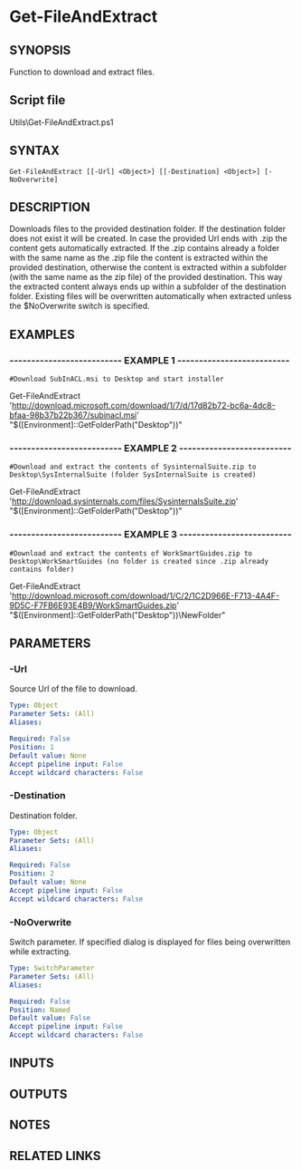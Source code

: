# Get-FileAndExtract

## SYNOPSIS
Function to download and extract files.

## Script file
Utils\Get-FileAndExtract.ps1

## SYNTAX

```
Get-FileAndExtract [[-Url] <Object>] [[-Destination] <Object>] [-NoOverwrite]
```

## DESCRIPTION
Downloads files to the provided destination folder. 
      If the destination folder does not exist it will be created. 
      In case the provided Url ends with .zip the content gets automatically extracted.
      If the .zip contains already a folder with the same name as the .zip file the content is extracted within
      the provided destination, otherwise the content is extracted within a subfolder (with the same name as the
      zip file) of the provided destination. 
      This way the extracted content always ends up within a subfolder of the destination folder.
      Existing files will be overwritten automatically when extracted unless the $NoOverwrite switch is specified.

## EXAMPLES

### -------------------------- EXAMPLE 1 --------------------------
```
#Download SubInACL.msi to Desktop and start installer
```

Get-FileAndExtract 'http://download.microsoft.com/download/1/7/d/17d82b72-bc6a-4dc8-bfaa-98b37b22b367/subinacl.msi' "$(\[Environment\]::GetFolderPath("Desktop"))"

### -------------------------- EXAMPLE 2 --------------------------
```
#Download and extract the contents of SysinternalSuite.zip to Desktop\SysInternalSuite (folder SysInternalSuite is created)
```

Get-FileAndExtract 'http://download.sysinternals.com/files/SysinternalsSuite.zip' "$(\[Environment\]::GetFolderPath("Desktop"))"

### -------------------------- EXAMPLE 3 --------------------------
```
#Download and extract the contents of WorkSmartGuides.zip to Desktop\WorkSmartGuides (no folder is created since .zip already contains folder)
```

Get-FileAndExtract 'http://download.microsoft.com/download/1/C/2/1C2D966E-F713-4A4F-9D5C-F7FB6E93E4B9/WorkSmartGuides.zip' "$(\[Environment\]::GetFolderPath("Desktop"))\NewFolder"

## PARAMETERS

### -Url
Source Url of the file to download.

```yaml
Type: Object
Parameter Sets: (All)
Aliases: 

Required: False
Position: 1
Default value: None
Accept pipeline input: False
Accept wildcard characters: False
```

### -Destination
Destination folder.

```yaml
Type: Object
Parameter Sets: (All)
Aliases: 

Required: False
Position: 2
Default value: None
Accept pipeline input: False
Accept wildcard characters: False
```

### -NoOverwrite
Switch parameter.
If specified dialog is displayed for files being overwritten while extracting.

```yaml
Type: SwitchParameter
Parameter Sets: (All)
Aliases: 

Required: False
Position: Named
Default value: False
Accept pipeline input: False
Accept wildcard characters: False
```

## INPUTS

## OUTPUTS

## NOTES

## RELATED LINKS

